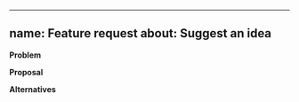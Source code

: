 <!-- SPDX-License-Identifier: Apache-2.0 -->
---
name: Feature request
about: Suggest an idea
---

**Problem**

**Proposal**

**Alternatives**
